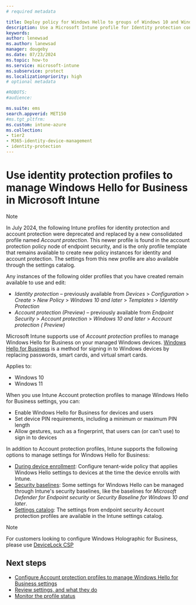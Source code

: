```yaml
---
# required metadata

title: Deploy policy for Windows Hello to groups of Windows 10 and Windows 11 devices in Microsoft Intune
description: Use a Microsoft Intune profile for Identity protection configure Windows Hello for Business on Windows devices.
keywords:
author: lenewsad
ms.author: lanewsad
manager: dougeby
ms.date: 07/23/2024
ms.topic: how-to
ms.service: microsoft-intune
ms.subservice: protect
ms.localizationpriority: high
# optional metadata

#ROBOTS:
#audience:

ms.suite: ems
search.appverid: MET150
#ms.tgt_pltfrm:
ms.custom: intune-azure
ms.collection:
- tier2
- M365-identity-device-management
- identity-protection
---
```


# Use identity protection profiles to manage Windows Hello for Business in Microsoft Intune

> [!NOTE]
>
> In July 2024, the following Intune profiles for identity protection and account protection were deprecated and replaced by a new consolidated profile named *Account protection*. This newer profile is found in the account protection policy node of endpoint security, and is the only profile template that remains available to create new policy instances for identity and account protection. The settings from this new profile are also available through the settings catalog. 
>
> Any instances of the following older profiles that you have created remain available to use and edit:
> 
> - *Identity protection* – previously available from  *Devices* > *Configuration* > *Create* >  *New Policy* > *Windows 10 and later* > *Templates* > *Identity Protection*
> - *Account protection (Preview)* – previously available from *Endpoint Security* > *Account protection* > *Windows 10 and later* > *Account protection ( Preview)*

Microsoft Intune supports use of *Account protection* profiles to manage Windows Hello for Business on your managed Windows devices. [Windows Hello for Business](/windows/security/identity-protection/hello-for-business/hello-overview) is a method for signing in to Windows devices by replacing passwords, smart cards, and virtual smart cards.

Applies to:

- Windows 10
- Windows 11

When you use Intune Account protection profiles to manage Windows Hello for Business settings, you can:

- Enable Windows Hello for Business for devices and users
- Set device PIN requirements, including a minimum or maximum PIN length
- Allow gestures, such as a fingerprint, that users can (or can't use) to sign in to devices

In addition to Account protection profiles, Intune supports the following options to manage settings for Windows Hello for Business:

- [During device enrollment](../protect/windows-hello.md): Configure tenant-wide policy that applies Windows Hello settings to devices at the time the device enrolls with Intune.
- [Security baselines](../protect/security-baselines.md): Some settings for Windows Hello can be managed through Intune's security baselines, like the baselines for *Microsoft Defender for Endpoint security* or *Security Baseline for Windows 10 and later*.
- [Settings catalog](../configuration/settings-catalog.md): The settings from endpoint security Account protection profiles are available in the Intune settings catalog.

> [!NOTE]
> For customers looking to configure Windows Holographic for Business, please use [DeviceLock CSP](/windows/client-management/mdm/policy-csp-devicelock)

## Next steps

- [Configure Account protection profiles to manage Windows Hello for Business settings](../protect/endpoint-security-account-protection-policy.md)
- [Review settings, and what they do](identity-protection-windows-settings.md)
- [Monitor the profile status](../configuration/device-profile-monitor.md)

